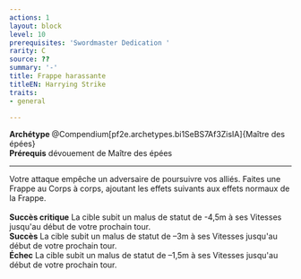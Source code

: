 ```yaml
---
actions: 1
layout: block
level: 10
prerequisites: 'Swordmaster Dedication '
rarity: C
source: ??
summary: '-'
title: Frappe harassante
titleEN: Harrying Strike
traits:
- general

---
```


<div><strong>Archétype&nbsp;</strong>@Compendium[pf2e.archetypes.bi1SeBS7Af3ZisIA]{Maître des épées}</div>
<div><span><strong>Prérequis</strong> dévouement de Maître des épées <br></span></div>
<hr>
<p>Votre attaque empêche un adversaire de poursuivre vos alliés. Faites une Frappe au Corps à corps, ajoutant les effets suivants aux effets normaux de la Frappe.<br><br><strong>Succès critique</strong> La cible subit un malus de statut de -4,5m à ses Vitesses jusqu'au début de votre prochain tour.<br><strong>Succès</strong> La cible subit un malus de statut de –3m à ses Vitesses jusqu'au début de votre prochain tour.<br><strong>Échec</strong> La cible subit un malus de statut de –1,5m à ses Vitesses jusqu'au début de votre prochain tour.&nbsp;</p>